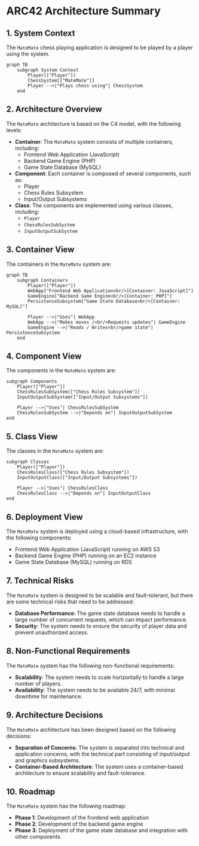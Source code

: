 **ARC42 Architecture Summary**
=====================================

**1. System Context**
--------------------

The `MateMate` chess playing application is designed to be played by a player using the system.

```mermaid
graph TB
    subgraph System Context
        Player(["Player"])
        ChessSystem[["MateMate"]]
        Player -->|"Plays chess using"| ChessSystem
    end
```

**2. Architecture Overview**
---------------------------

The `MateMate` architecture is based on the C4 model, with the following levels:

*   **Container**: The `MateMate` system consists of multiple containers, including:
    *   Frontend Web Application (JavaScript)
    *   Backend Game Engine (PHP)
    *   Game State Database (MySQL)
*   **Component**: Each container is composed of several components, such as:
    *   Player
    *   Chess Rules Subsystem
    *   Input/Output Subsystems
*   **Class**: The components are implemented using various classes, including:
    *   `Player`
    *   `ChessRulesSubSystem`
    *   `InputOutputSubSystem`

**3. Container View**
---------------------

The containers in the `MateMate` system are:

```mermaid
graph TB
    subgraph Containers
        Player(["Player"])
        WebApp["Frontend Web Application<br/>[Container: JavaScript]"]
        GameEngine["Backend Game Engine<br/>[Container: PHP]"]
        PersistenceSubsystem["Game State Database<br/>[Container: MySQL]"]

        Player -->|"Uses"| WebApp
        WebApp -->|"Makes moves /<br/>Requests updates"| GameEngine
        GameEngine -->|"Reads / Writes<br/>game state"| PersistenceSubsystem
    end
```

**4. Component View**
---------------------

The components in the `MateMate` system are:

```mermaid
subgraph Components
    Player(["Player"])
    ChessRulesSubSystem(["Chess Rules Subsystem"])
    InputOutputSubSystem(["Input/Output Subsystems"])

    Player -->|"Uses"| ChessRulesSubSystem
    ChessRulesSubSystem -->|"Depends on"| InputOutputSubSystem
end
```

**5. Class View**
-----------------

The classes in the `MateMate` system are:

```mermaid
subgraph Classes
    Player(["Player"])
    ChessRulesClass(["Chess Rules Subsystem"])
    InputOutputClass(["Input/Output Subsystems"])

    Player -->|"Uses"| ChessRulesClass
    ChessRulesClass -->|"Depends on"| InputOutputClass
end
```

**6. Deployment View**
----------------------

The `MateMate` system is deployed using a cloud-based infrastructure, with the following components:

*   Frontend Web Application (JavaScript) running on AWS S3
*   Backend Game Engine (PHP) running on an EC2 instance
*   Game State Database (MySQL) running on RDS

**7. Technical Risks**
---------------------

The `MateMate` system is designed to be scalable and fault-tolerant, but there are some technical risks that need to be addressed:

*   **Database Performance**: The game state database needs to handle a large number of concurrent requests, which can impact performance.
*   **Security**: The system needs to ensure the security of player data and prevent unauthorized access.

**8. Non-Functional Requirements**
--------------------------------

The `MateMate` system has the following non-functional requirements:

*   **Scalability**: The system needs to scale horizontally to handle a large number of players.
*   **Availability**: The system needs to be available 24/7, with minimal downtime for maintenance.

**9. Architecture Decisions**
---------------------------

The `MateMate` architecture has been designed based on the following decisions:

*   **Separation of Concerns**: The system is separated into technical and application concerns, with the technical part consisting of input/output and graphics subsystems.
*   **Container-Based Architecture**: The system uses a container-based architecture to ensure scalability and fault-tolerance.

**10. Roadmap**
----------------

The `MateMate` system has the following roadmap:

*   **Phase 1**: Development of the frontend web application
*   **Phase 2**: Development of the backend game engine
*   **Phase 3**: Deployment of the game state database and integration with other components
